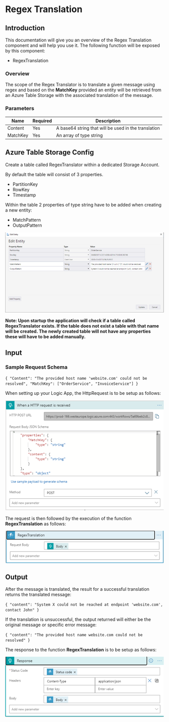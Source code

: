 # Regex Translation

## Introduction

This documentation will give you an overview of the Regex Translation component and will help you use it. The following function will be exposed by this component:

- RegexTranslation

### Overview

The scope of the Regex Translator is to translate a given message using regex and based on the **MatchKey** provided an entity will be retrieved from an Azure Table Storage with the associated translation of the message.

### Parameters

|Name|Required|Description|
|--- |--- |--- |
|Content|Yes|A base64 string that will be used in the translation|
|MatchKey|Yes|An array of type string|

## Azure Table Storage Config

Create a table called RegexTranslator within a dedicated Storage Account. 

By default the table will consist of 3 properties.

- PartitionKey
- RowKey
- Timestamp

Within the table 2 properties of type string have to be added when creating a new entity:

- MatchPattern
- OutputPattern

![regextranslator](../../images/regextranslator.PNG)

**Note: Upon startup the application will check if a table called RegexTranslator exists. If the table does not exist a table with that name will be created. The newly created table will not have any properties these will have to be added manually.**

## Input

### Sample Request Schema

`{
  "Content": "The provided host name 'website.com' could not be resolved",
  "MatchKey": ["OrderService", "InvoiceService"]
}`

When setting up your Logic App, the HttpRequest is to be setup as follows:

![regextranslator](../../images/regextranslationrequest.PNG)

The request is then followed by the execution of the function **RegexTranslation** as follows:

![regextranslator](../../images/regextranslationfunction.PNG)

## Output

After the message is translated, the result for a successful translation returns the translated message:

`{
    "content": "System X could not be reached at endpoint 'website.com', contact John"
}`

If the translation is unsuccessful, the output returned will either be the original message or specific error message:

`{
    "content": "The provided host name website.com could not be resolved"
}`

The response to the function **RegexTranslation** is to be setup as follows:

![regextranslator](../../images/regextranslationresponse.PNG)
